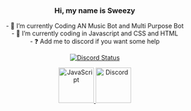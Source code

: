 ### <div align="center">Hi, my name is Sweezy</div>  

<div align= "center"> - 🔭 I’m currently Coding AN Music Bot and Multi Purpose Bot</div>
<div align= "center"> - 🌱 I’m currently coding in Javascript   and CSS and HTML</div>
<div align= "center"> - ❓  Add me to discord if you want some help</div>

<p align="center">
  <a href="https://discord.com/users/852580927665209376" target="_blank">
    <img src="https://lanyard.cnrad.dev/api/852580927665209376?bg=1f1f1f&borderRadius=5px" alt="Discord Status"/>
</p>
  
<p align="center">
<a href="https://www.javascript.com">
    <img src="https://i.imgur.com/3u1wzwE.png" alt="JavaScript" width="80"/>
  </a>
<a href="https://visualstudio.microsoft.com/pt-br/downloads/">
    <img src="https://i.imgur.com/LwSdAlE.png" alt="Discord" width="80"/>
  </a>
</p>
